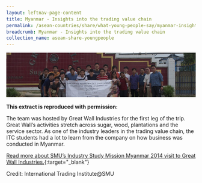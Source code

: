 ```yaml
---
layout: leftnav-page-content
title: Myanmar - Insights into the trading value chain
permalink: /asean-countries/share/what-young-people-say/myanmar-insights-trading-value-chain/
breadcrumb: Myanmar - Insights into the trading value chain
collection_name: asean-share-youngpeople
---
```


<img src="\images\asean-youngpeople\Myanmar-insights-value-chain.jpg" alt="Myanmar insights trading value chain banner" style="width:800px;" />

**This extract is reproduced with permission:**

The team was hosted by Great Wall Industries for the first leg of the trip. Great Wall’s activities stretch across sugar, wood, plantations and the service sector. As one of the industry leaders in the trading value chain, the ITC students had a lot to learn from the company on how business was conducted in Myanmar.

[Read more about SMU’s Industry Study Mission Myanmar 2014 visit to Great Wall Industries.](http://www.eyeonasia.sg/wp-content/uploads/2017/12/ISM-Myanmar.pdf){:target="_blank"}

Credit: International Trading Institute@SMU

